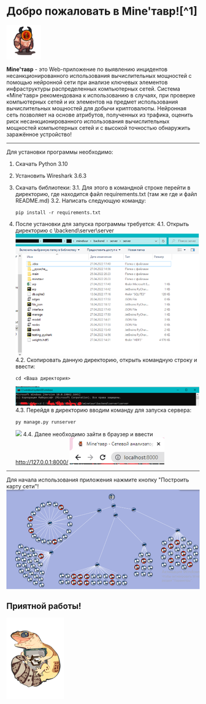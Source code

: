 <h1>Добро пожаловать в Mine'тавр![^1]</h1><img src="mine%D1%82%D0%B0%D0%B2%D0%B0%D1%805.svg" width="90"/>

__Mine'тавр__ - это Web-приложение по выявлению инцидентов несанкционированного использования вычислительных мощностей c помощью нейронной сети при анализе ключевых элементов инфраструктуры распределенных компьютерных сетей.
Система «Mine'тавр» рекомендована к использованию в случаях, при проверке компьютерных сетей и их элементов на предмет использования вычислительных мощностей для добычи криптовалюты.
Нейронная сеть позволяет на основе атрибутов, полученных из трафика, оценить риск несанкционированного использования вычислительных мощностей компьютерных сетей и с высокой точностью обнаружить заражённое устройство!
_____
Для установки программы необходимо:
1. Скачать Python 3.10
2. Установить Wireshark 3.6.3
3. Скачать библиотеки:
    3.1. Для этого в командной строке перейти в директорию, где находится файл requirements.txt (там же где и файл README.md)
    3.2. Написать следующую команду:
    ```
    pip install -r requirements.txt
    ```

4. После установки для запуска программы требуется:
    4.1. Открыть директорию с \backend\server\server
    ![](Безымянный.png)
    4.2. Скопировать данную директорию, открыть командную строку и ввести:
    ```
    cd <Ваша директория>
    ```
    ![](cd.png)
    4.3. Перейдя в директорию вводим команду для запуска сервера:
    ```
    py manage.py runserver
    ```
    ![](py....png)
    4.4. Далее необходимо зайти в браузер и ввести http://127.0.0.1:8000/
    ![](loc.png)
____
Для начала использования приложения нажмите кнопку "Построить карту сети"!
![](%D0%BB%D0%BE%D0%BA%D0%B0%D0%BB%D0%BA%D0%B0%D1%80%D1%82%D0%B0.png)

<h2>Приятной работы!</h2>

[^1]: Данный продукт разработан молодой и успешной командой разработчиков Gecko
<img src="логотип gecko.svg" alt="drawing" width="150"/>
